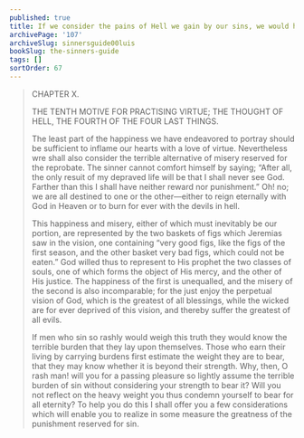 ```yaml
---
published: true
title: If we consider the pains of Hell we gain by our sins, we would have stronger reason to avoid sin
archivePage: '107'
archiveSlug: sinnersguide00luis
bookSlug: the-sinners-guide
tags: []
sortOrder: 67
---
```


> CHAPTER X.
> 
> THE TENTH MOTIVE FOR PRACTISING VIRTUE; THE THOUGHT OF HELL, THE FOURTH OF THE FOUR LAST THINGS.
> 
> The least part of the happiness we have endeavored to portray should be sufficient to inflame our hearts with a love of virtue. Nevertheless wre shall also consider the terrible alternative of misery reserved for the reprobate. The sinner cannot comfort himself by saying; “After all, the only resuit of my depraved life will be that I shall never see God. Farther than this I shall have neither reward nor punishment.” Oh! no; we are all destined to one or the other—either to reign eternally with God in Heaven or to burn for ever with the devils in hell.
> 
> This happiness and misery, either of which must inevitably be our portion, are represented by the two baskets of figs which Jeremias saw in the vision, one containing “very good figs, like the figs of the first season, and the other basket very bad figs, which could not be eaten.” God willed thus to represent to His prophet the two classes of souls, one of which forms the object of His mercy, and the other of His justice. The happiness of the first is unequalled, and the misery of the second is also incomparable; for the just enjoy the perpetual vision of God, which is the greatest of all blessings, while the wicked are for ever deprived of this vision, and thereby suffer the greatest of all evils.
> 
> If men who sin so rashly would weigh this truth they would know the terrible burden that they lay upon themselves. Those who earn their living by carrying burdens first estimate the weight they are to bear, that they may know whether it is beyond their strength. Why, then, O rash man! will you for a passing pleasure so lightly assume the terrible burden of sin without considering your strength to bear it? Will you not reflect on the heavy weight you thus condemn yourself to bear for all eternity? To help you do this I shall offer you a few considerations which will enable you to realize in some measure the greatness of the punishment reserved for sin.
